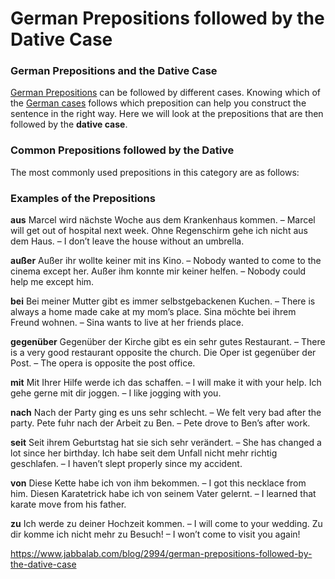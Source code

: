# German Prepositions followed by the Dative Case

### German Prepositions and the Dative Case

[German Prepositions](http://www.jabbalab.com/blog/768/how-to-use-german-prepositions) can be followed by different cases. Knowing which of the [German cases](http://www.jabbalab.com/blog/795/how-the-german-cases-work-nominative-accusative-dative-and-genitive) follows which preposition can help you construct the sentence in the right way. Here we will look at the prepositions that are then followed by the **dative case**.

### Common Prepositions followed by the Dative

The most commonly used prepositions in this category are as follows:


### Examples of the Prepositions

**aus**
Marcel wird nächste Woche aus dem Krankenhaus kommen. – Marcel will get out of hospital next week.
Ohne Regenschirm gehe ich nicht aus dem Haus. – I don’t leave the house without an umbrella.

**außer**
Außer ihr wollte keiner mit ins Kino. – Nobody wanted to come to the cinema except her.
Außer ihm konnte mir keiner helfen. – Nobody could help me except him.

**bei**
Bei meiner Mutter gibt es immer selbstgebackenen Kuchen. – There is always a home made cake at my mom’s place.
Sina möchte bei ihrem Freund wohnen. – Sina wants to live at her friends place.

**gegenüber**
Gegenüber der Kirche gibt es ein sehr gutes Restaurant. – There is a very good restaurant opposite the church.
Die Oper ist gegenüber der Post. – The opera is opposite the post office.

**mit**
Mit Ihrer Hilfe werde ich das schaffen. – I will make it with your help.
Ich gehe gerne mit dir joggen. – I like jogging with you.

**nach**
Nach der Party ging es uns sehr schlecht. – We felt very bad after the party.
Pete fuhr nach der Arbeit zu Ben. – Pete drove to Ben’s after work.

**seit**
Seit ihrem Geburtstag hat sie sich sehr verändert. – She has changed a lot since her birthday.
Ich habe seit dem Unfall nicht mehr richtig geschlafen. – I haven’t slept properly since my accident.

**von**
Diese Kette habe ich von ihm bekommen. – I got this necklace from him.
Diesen Karatetrick habe ich von seinem Vater gelernt. – I learned that karate move from his father.

**zu**
Ich werde zu deiner Hochzeit kommen. – I will come to your wedding.
Zu dir komme ich nicht mehr zu Besuch! – I won’t come to visit you again!

https://www.jabbalab.com/blog/2994/german-prepositions-followed-by-the-dative-case        

​    
